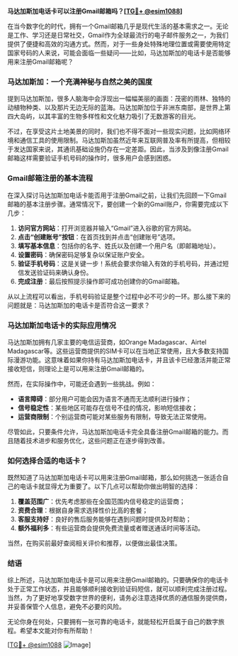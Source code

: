 **马达加斯加电话卡可以注册Gmail邮箱吗？[[TG💪+ @esim1088](https://t.me/s/esim1088)]**

在当今数字化的时代，拥有一个Gmail邮箱几乎是现代生活的基本需求之一。无论是工作、学习还是日常社交，Gmail作为全球最流行的电子邮件服务之一，为我们提供了便捷和高效的沟通方式。然而，对于一些身处特殊地理位置或需要使用特定国家号码的人来说，可能会面临一些疑问——比如，马达加斯加的电话卡是否能够用来注册Gmail邮箱呢？

### 马达加斯加：一个充满神秘与自然之美的国度

提到马达加斯加，很多人脑海中会浮现出一幅幅美丽的画面：茂密的雨林、独特的动植物种类、以及那片无边无际的蓝海。马达加斯加位于非洲东南部，是世界上第四大岛屿，以其丰富的生物多样性和文化魅力吸引了无数游客的目光。

不过，在享受这片土地美景的同时，我们也不得不面对一些现实问题，比如网络环境和通信工具的使用限制。马达加斯加虽然近年来互联网普及率有所提高，但相较于发达国家来说，其通讯基础设施仍存在一定差距。因此，当涉及到像注册Gmail邮箱这样需要验证手机号码的操作时，很多用户会感到困惑。

### Gmail邮箱注册的基本流程

在深入探讨马达加斯加电话卡能否用于注册Gmail之前，让我们先回顾一下Gmail邮箱的基本注册步骤。通常情况下，要创建一个新的Gmail账户，你需要完成以下几步：

1. **访问官方网站**：打开浏览器并输入“Gmail”进入谷歌的官方网站。
2. **点击“创建账号”按钮**：在首页找到并点击“创建账号”选项。
3. **填写基本信息**：包括你的名字、姓氏以及创建一个用户名（即邮箱地址）。
4. **设置密码**：确保密码足够复杂以保证账户安全。
5. **验证手机号码**：这是关键一步！系统会要求你输入有效的手机号码，并通过短信发送验证码来确认身份。
6. **完成注册**：最后按照提示操作即可成功创建你的Gmail邮箱。

从以上流程可以看出，手机号码验证是整个过程中必不可少的一环。那么接下来的问题就是：马达加斯加的电话卡是否符合这一要求？

### 马达加斯加电话卡的实际应用情况

马达加斯加拥有几家主要的电信运营商，如Orange Madagascar、Airtel Madagascar等。这些运营商提供的SIM卡可以在当地正常使用，且大多数支持国际漫游功能。这意味着如果你持有马达加斯加电话卡，并且该卡已经激活并能正常接收短信，则理论上是可以用来注册Gmail邮箱的。

然而，在实际操作中，可能还会遇到一些挑战。例如：
- **语言障碍**：部分用户可能会因为语言不通而无法顺利进行操作；
- **信号稳定性**：某些地区可能存在信号不佳的情况，影响短信接收；
- **运营商限制**：个别运营商可能对某些服务有限制，导致无法正常使用。

尽管如此，只要条件允许，马达加斯加电话卡完全具备注册Gmail邮箱的能力。而且随着技术进步和服务优化，这些问题正在逐步得到改善。

### 如何选择合适的电话卡？

既然知道了马达加斯加电话卡可以用来注册Gmail邮箱，那么如何挑选一张适合自己的电话卡就显得尤为重要了。以下几点可以帮助你做出明智的选择：

1. **覆盖范围广**：优先考虑那些在全国范围内信号稳定的运营商；
2. **资费合理**：根据自身需求选择性价比高的套餐；
3. **客服支持好**：良好的售后服务能够在遇到问题时提供及时帮助；
4. **额外福利多**：有些运营商会提供免费流量或者赠送通话时间等活动。

当然，在购买前最好查阅相关评价和推荐，以便做出最佳决策。

### 结语

综上所述，马达加斯加电话卡是可以用来注册Gmail邮箱的。只要确保你的电话卡处于正常工作状态，并且能够顺利接收到验证码短信，就可以顺利完成注册过程。当然，为了更好地享受数字世界的便利，请务必注意选择优质的通信服务提供商，并妥善保管个人信息，避免不必要的风险。

无论你身在何处，只要拥有一张可靠的电话卡，就能轻松开启属于自己的数字旅程。希望本文能对你有所帮助！

[[TG💪+ @esim1088](https://t.me/s/esim1088) ![Image](https://i.postimg.cc/4NQfJmqS/Snipaste-2025-05-13-00-14-12.png)]
